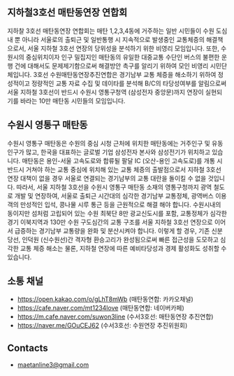 ## 지하철3호선 매탄동연장 연합회
지하찰 3호선 매탄동연장 연합회는 매탄 1,2,3,4동에 거주하는 일반 시민들이 수원 도심내 뿐 아니라 서울로의 출퇴근 및 일반통행 시 지속적으로 발생중인 교통체증의 해결책으로서, 서울 지하철 3호선 연장의 당위성을 분석하기 위한 비영리 모임입니다. 또한, 수원시의 중심위치이자 인구 밀집지인 매탄동의 유일한 대중교통 수단인 버스의 불편한 운행 건에 대해서도 문제제기함으로써 해결방안 촉구를 알리기 위하여 모인 비영리 시민단체입니다. 3호선 수원매탄동연장추진연합은 경기남부 교통 체증을 해소하기 위하여 정성적이고 정량적인 교통 자료 수집 및 데이타를 분석해 B/C의 타당성여부를 알림으로써 서울 지하철 3호선이 반드시 수원시 영통구청역 (삼성전자 중앙문)까지 연장이 실현되기를 바라는 10만 매탄동 시민들의 모임입니다.

## 수원시 영통구 매탄동
수원시 영통구 매탄동은 수원의 중심 시청 근처에 위치한 매탄동에는 거주인구 및 유동인구가 많고, 한국을 대표하는 글로벌 기업 삼성전자 본사와 삼성전기가 위치하고 있습니다. 매탄동은 용인-서울 고속도로와 합류될 팔달 IC (오산-용인 고속도로)를 개통 시 반드시 거쳐야 하는 교통 중심에 위치해 있는 교통 체증의 출발점으로서 지하철 3호선 연장 대책이 없을 경우 서울로 연결되는 경기남부의 교통 대란을 돌이킬 수 없을 것입니다. 따라서, 서울 지하철 3호선을 수원시 영통구 매탄동 소재의 영통구청까지 광역 철도로 개발 및 연장하여, 서울로 출퇴근 시간대의 심각한 경기남부 교통정체, 광역버스 이용객의 만성적인 입석, 콩나물 시루 통근 등을 근원적으로 해결 해야 합니다. 수원시내의 동이지만 섬처럼 고립되어 있는 수원 최북단 8만 광교신도시를 포함, 교통정체가 심각한 경기 이북지역과 130만 수원 구도심간의 교통 구조를 서울 지하철 3호선 연장으로 이어서 급증하는 경기남부 교통량을 완화 및 분산시켜야 합니다. 이렇게 할 경우, 기존 신분당선, 인덕원 (신수원선)간 격자형 환승고리가 완성됨으로써 빠른 접근성을 도모하고 심각한 교통 체증 해소는 물론, 지하철 연장에 따른 예비타당성과 경제 활성화도 성취할 수 있습니다.

## 소통 채널
* https://open.kakao.com/o/gLhT8mWb (매탄동연합: 카카오채널)
* https://cafe.naver.com/mt1234love (매탄동연합: 네이버카페)
* https://m.cafe.naver.com/suwon3line (수서3호선: 매탄동연장 추진연합)
* https://naver.me/GOuCEJ62 (수서3호선: 수원연장 추진위원회)

## Contacts
* maetanline3@gmail.com
